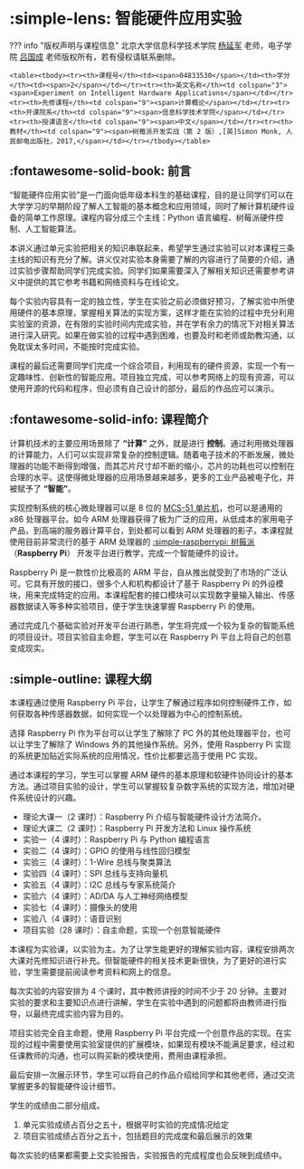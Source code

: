 # :simple-lens: 智能硬件应用实验

??? info "版权声明与课程信息"
    北京大学信息科学技术学院 [杨延军](https://eecs.pku.edu.cn/xxkxjsxy/info/1330/5851.htm) 老师，电子学院 [吕国成](https://ele.pku.edu.cn/info/1122/2594.htm) 老师版权所有，若有侵权请联系删除。

    <table><tbody><tr><th>课程号</th><td><span>04833530</span></td><th>学分</th><td><span>2</span></td></tr><tr><th>英文名称</th><td colspan="3"><span>Experiment on Intelligent Hardware Applications</span></td></tr><tr><th>先修课程</th><td colspan="9"><span>计算概论</span></td></tr><tr><th>开课院系</th><td colspan="9"><span>信息科学技术学院</span></td></tr><tr><th>授课语言</th><td colspan="9"><span>中文</span></td></tr><tr><th>教材</th><td colspan="9"><span>树莓派开发实战（第 2 版）,[英]Simon Monk, 人民邮电出版社，2017,</span></td></tr></tbody></table>

## :fontawesome-solid-book: 前言

“智能硬件应用实验”是一门面向低年级本科生的基础课程，目的是让同学们可以在大学学习的早期阶段了解人工智能的基本概念和应用领域，同时了解计算机硬件设备的简单工作原理。课程内容分成三个主线：Python 语言编程、树莓派硬件控制、人工智能算法。

本讲义通过单元实验把相关的知识串联起来，希望学生通过实验可以对本课程三条主线的知识有充分了解。讲义仅对实验本身需要了解的内容进行了简要的介绍，通过实验步骤帮助同学们完成实验。同学们如果需要深入了解相关知识还需要参考讲义中提供的其它参考书籍和网络资料与在线论文。

每个实验内容具有一定的独立性，学生在实验之前必须做好预习，了解实验中所使用硬件的基本原理，掌握相关算法的实现方案，这样才能在实验的过程中充分利用实验室的资源，在有限的实验时间内完成实验，并在学有余力的情况下对相关算法进行深入研究。如果在做实验的过程中遇到困难，也要及时和老师或助教沟通，以免耽误太多时间，不能按时完成实验。

课程的最后还需要同学们完成一个综合项目，利用现有的硬件资源，实现一个有一定趣味性、创新性的智能应用。项目独立完成，可以参考网络上的现有资源，可以使用开源的代码和程序，但必须有自己设计的部分，最后的作品应可以演示。

## :fontawesome-solid-info: 课程简介

计算机技术的主要应用场景除了 **“计算”** 之外，就是进行 **控制**。通过利用微处理器的计算能力，人们可以实现非常复杂的控制逻辑。随着电子技术的不断发展，微处理器的功能不断得到增强，而其芯片尺寸却不断的缩小，芯片的功耗也可以控制在合理的水平。这使得微处理器的应用场景越来越多，更多的工业产品被电子化，并被赋予了 **“智能”**。

实现控制系统的核心微处理器可以是 8 位的 [MCS-51 单片机](https://baike.baidu.com/item/MCS-51%E5%8D%95%E7%89%87%E6%9C%BA/248465)，也可以是通用的 x86 处理器平台。如今 ARM 处理器获得了极为广泛的应用，从低成本的家用电子产品，到高端的服务器计算平台，到处都可以看到 ARM 处理器的影子。本课程就使用目前非常流行的基于 ARM 处理器的 [:simple-raspberrypi: 树莓派](https://www.raspberrypi.com/)（**Raspberry Pi**） 开发平台进行教学，完成一个智能硬件的设计。

Raspberry Pi 是一款性价比极高的 ARM 平台，自从推出就受到了市场的广泛认可。它具有开放的接口，很多个人和机构都设计了基于 Raspberry Pi 的外设模块，用来完成特定的应用。本课程配套的接口模块可以实现数字量输入输出、传感器数据读入等多种实验项目，便于学生快速掌握 Raspberry Pi 的使用。

通过完成几个基础实验对开发平台进行熟悉，学生将完成一个较为复杂的智能系统的项目设计。项目实验自主命题，学生可以在 Raspberry Pi 平台上将自己的创意变成现实。

## :simple-outline: 课程大纲

本课程通过使用 Raspberry Pi 平台，让学生了解通过程序如何控制硬件工作，如何获取各种传感器数据，如何实现一个以处理器为中心的控制系统。

选择 Raspberry Pi 作为平台可以让学生了解除了 PC 外的其他处理器平台，也可以让学生了解除了 Windows 外的其他操作系统。另外，使用 Raspberry Pi 实现的系统更加贴近实际系统的应用情况，性价比都要远高于使用 PC 实现。

通过本课程的学习，学生可以掌握 ARM 硬件的基本原理和软硬件协同设计的基本方法。通过项目实验的设计，学生可以掌握较复杂数字系统的实现方法，增加对硬件系统设计的兴趣。

- 理论大课一（2 课时）：Raspberry Pi 介绍与智能硬件设计方法简介。
- 理论大课二（2 课时）：Raspberry Pi 开发方法和 Linux 操作系统
- 实验一（4 课时）：Raspberry Pi 与 Python 编程语言
- 实验二（4 课时）：GPIO 的使用与线性回归模型
- 实验三（4 课时）：1-Wire 总线与聚类算法
- 实验四（4 课时）：SPI 总线与支持向量机
- 实验五（4 课时）：I2C 总线与专家系统简介
- 实验六（4 课时）：AD/DA 与人工神经网络模型
- 实验七（4 课时）：摄像头的使用
- 实验八（4 课时）：语音识别
- 项目实验（28 课时）：自主命题，实现一个创意智能硬件

本课程为实验课，以实验为主。为了让学生能更好的理解实验内容，课程安排两次大课对先修知识进行补充。但智能硬件的相关技术更新很快，为了更好的进行实验，学生需要提前阅读参考资料和网上的信息。

每次实验的内容安排为 4 个课时，其中教师讲授的时间不少于 20 分钟。主要对实验的要求和主要知识点进行讲解，学生在实验中遇到的问题都将由教师进行指导，以最终完成实验内容为目的。

项目实验完全自主命题，使用 Raspberry Pi 平台完成一个创意作品的实现。在实现的过程中需要使用实验室提供的扩展模块，如果现有模块不能满足要求，经过和任课教师的沟通，也可以购买新的模块使用，费用由课程承担。

最后安排一次展示环节，学生可以将自己的作品介绍给同学和其他老师，通过交流掌握更多的智能硬件设计细节。

学生的成绩由二部分组成。

1. 单元实验成绩占百分之五十，根据平时实验的完成情况给定
2. 项目实验成绩占百分之五十，包括题目的完成度和最后展示的效果

每次实验的结果都需要上交实验报告，实验报告的完成程度也会反映到成绩中。
